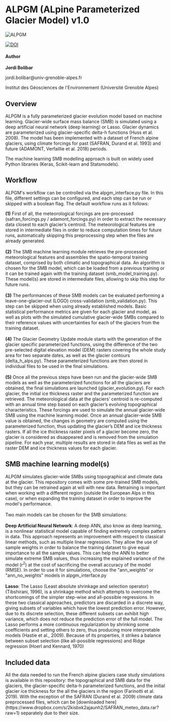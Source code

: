 # ALPGM (ALpine Parameterized Glacier Model) v1.0

![ALPGM](https://www.dropbox.com/s/8zycrf67lloppr5/algpm_logo2.png?raw=1)

[![DOI](https://zenodo.org/badge/195388796.svg)](https://zenodo.org/badge/latestdoi/195388796)

#### Author 
<p><b>Jordi Bolíbar</b></p>
<p>jordi.bolibar@univ-grenoble-alpes.fr</p>
<p>Institut des Géosciences de l'Environnement (Université Grenoble Alpes)</p>

## Overview
<p>
    ALPGM is a fully parameterized glacier evolution model based on machine learning. Glacier-wide surface mass balance (SMB) is simulated using a deep artificial neural network (deep learning) or Lasso. 
    Glacier dynamics are parameterized using glacier-specific delta-h functions (Huss et al. 2008). The model has been implemented with a dataset of French alpine glaciers, using climate forcings
    for past (SAFRAN, Durand et al. 1993) and future (ADAMONT, Verfaillie et al. 2018) periods.
</p>

<p>
    The machine learning SMB modelling approach is built on widely used Python libraries (Keras, Scikit-learn and Statsmodels). 
</p>

## Workflow
<p>
    ALPGM's workflow can be controlled via the alpgm_interface.py file. In this file, different settings can be configured, and each step can be run or skipped with a boolean flag. 
    The default workflow runs as it follows:
</p>

<p>
    <b>(1)</b> First of all, the meteorological forcings are pre-processed (safran_forcings.py / adamont_forcings.py) in order to extract the necessary data closest to each glacier’s centroid. The meteorological features are stored in intermediate files in order 
    to reduce computation times for future runs, automatically skipping  this preprocessing step when the files are already generated. 
    <br><br>
    <b>(2)</b> The SMB machine learning module retrieves the pre-processed meteorological features and assembles the spatio-temporal training dataset, comprised by both climatic and topographical data. An algorithm is 
    chosen for the SMB model, which can be loaded from a previous training or it can be trained again with the training dataset (smb_model_training.py). These model(s) are stored in intermediate files, allowing to skip this step for future runs.
    <br><br>
    <b>(3)</b> The performances of these SMB models can be evaluated performing a leave-one-glacier-out (LOGO) cross-validation (smb_validation.py). This step can be skipped when using already established models. Basic statistical performance 
    metrics are given for each glacier and model, as well as plots with the simulated cumulative glacier-wide SMBs compared to their reference values with uncertainties for each of the glaciers from the training dataset.
    <br><br>
    <b>(4)</b> The Glacier Geometry Update module starts with the generation of the glacier specific parameterized functions, using the difference of the two pre-selected digital elevation model (DEM) rasters covering the 
    whole study area for two separate dates, as well as the glacier contours (delta_h_alps.py). These parameterized functions are then stored in individual files to be used in the final simulations.
    <br><br>
    <b>(5)</b> Once all the previous steps have been run and the glacier-wide SMB models as well as the parameterized functions for all the glaciers are obtained, the final simulations are launched (glacier_evolution.py). 
    For each glacier, the initial ice thickness raster and the parameterized function are retrieved. The meteorological data at the glaciers’ centroid is re-computed with an annual time step based on each glacier’s evolving topographical 
    characteristics. These forcings are used to simulate the annual glacier-wide SMB using the machine learning model. Once an annual glacier-wide SMB value is obtained, the changes in geometry are computed using the 
    parameterized function, thus updating the glacier’s DEM and ice thickness rasters. If all the ice thickness raster pixels of a glacier become zero, the glacier is considered as disappeared and is removed from the 
    simulation pipeline. For each year, multiple results are stored in data files as well as the raster DEM and ice thickness values for each glacier.
</p>

## SMB machine learning model(s)

<p>
    ALPGM simulates glacier-wide SMBs using topographical and climate data at the glacier. This repository comes with some pre-trained SMB models, but they can be retrained again at will with new data. 
    Retraining is important when working with a different region (outside the European Alps in this case), or when expanding the training dataset in order to improve the model's performance.
    <br><br>
    Two main models can be chosen for the SMB simulations:
    <br><br>
    <b>Deep Artificial Neural Network</b>: A deep ANN, also know as deep learning, is a nonlinear statistical model capable of finding extremely complex patters in data. This approach represents an improvement with 
    respect to classical linear methods, such as multiple linear regression. They allow the use of sample weights in order to balance the training dataset to give equal importance to all the sample values. This can help
    the ANN to better simulate extreme SMB values, thus increasing the explained variance of the model (r<sup>2</sup>) at the cost of sacrificing the overall accuracy of the model (RMSE). In order to use it for simulations, 
    choose the "ann_weights" or "ann_no_weights" models in alpgm_interface.py
    <br><br>
    <b>Lasso</b>: The Lasso (Least absolute shrinkage and selection operator) (Tibshirani, 1996), is a shrinkage method which attempts to overcome the shortcomings of the simpler step-wise and all-possible regressions. 
	In these two classical approaches, predictors are discarded in a discrete way, giving subsets of variables which have the lowest prediction error. However, due to its discrete selection, these different subsets can exhibit high variance, 
	which does not reduce the prediction error of the full model. The Lasso performs a more continuous regularization by shrinking some coefficients and setting others to zero, thus producing more interpretable models (Hastie et al., 2009). 
	Because of its properties, it strikes a balance between subset selection (like all-possible regressions) and Ridge regression (Hoerl and Kennard, 1970)
</p>

## Included data
<p>
    All the data needed to run the French alpine glaciers case study simulations is available in this repository: the topographical and SMB data for the glaciers,
	the glacier-specific delta-h parameterized functions, and the initial glacier ice thickness for the all the glaciers in the region (Farinotti et al. 2019). 
	With the exception of the SAFRAN (Durand et al. 2009) climate data preprocessed files, which can be [downloaded here](https://www.dropbox.com/s/2kisbxk2ajaunh2/SAFRAN_meteo_data.rar?raw=1) separately due to their size.
	
</p>
